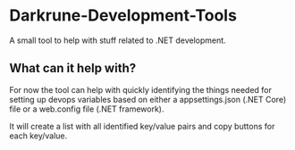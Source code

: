 # Darkrune-Development-Tools

A small tool to help with stuff related to .NET development.

## What can it help with?

For now the tool can help with quickly identifying the things needed for setting up devops variables based on either a appsettings.json (.NET Core) file or a web.config file (.NET framework).

It will create a list with all identified key/value pairs and copy buttons for each key/value.
